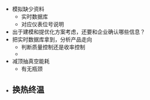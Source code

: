- 模拟缺少资料
	- 实时数据库
	- 对应仪表位号说明
- 出于建模和提优化方案考虑，还要和企业确认哪些信息？
- 把实时数据库拿到，分析产品走向
	- 判断质量控制还是收率控制
	-
- 减顶抽真空能耗
	- 有无瓶颈
- 换热终温
	-